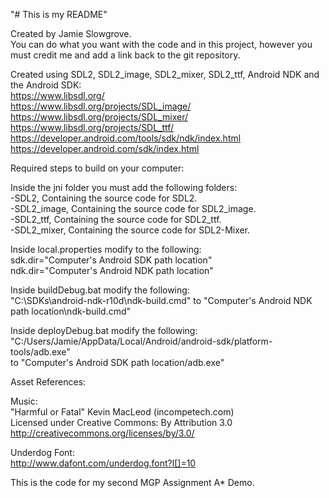 "# This is my README"  
  
Created by Jamie Slowgrove.  
You can do what you want with the code and in this project, however you must credit me and add a link back to the git repository.  
  
Created using SDL2, SDL2_image, SDL2_mixer, SDL2_ttf, Android NDK and the Android SDK:  
https://www.libsdl.org/  
https://www.libsdl.org/projects/SDL_image/  
https://www.libsdl.org/projects/SDL_mixer/   
https://www.libsdl.org/projects/SDL_ttf/  
https://developer.android.com/tools/sdk/ndk/index.html  
https://developer.android.com/sdk/index.html  
  
Required steps to build on your computer:  
  
Inside the jni folder you must add the following folders:  
-SDL2, Containing the source code for SDL2.  
-SDL2_image, Containing the source code for SDL2_image.  
-SDL2_ttf, Containing the source code for SDL2_ttf.  
-SDL2_mixer, Containing the source code for SDL2-Mixer.  
  
Inside local.properties modify to the following:  
sdk.dir="Computer's Android SDK path location"  
ndk.dir="Computer's Android NDK path location"  
  
Inside buildDebug.bat modify the following:  
"C:\SDKs\android-ndk-r10d\ndk-build.cmd" to "Computer's Android NDK path location\ndk-build.cmd"  
  
Inside deployDebug.bat modify the following:  
"C:/Users/Jamie/AppData/Local/Android/android-sdk/platform-tools/adb.exe"   
to "Computer's Android SDK path location/adb.exe"  
  
Asset References:  
  
Music:  
"Harmful or Fatal" Kevin MacLeod (incompetech.com)   
Licensed under Creative Commons: By Attribution 3.0  
http://creativecommons.org/licenses/by/3.0/  
  
Underdog Font:  
http://www.dafont.com/underdog.font?l[]=10  
  
This is the code for my second MGP Assignment A* Demo.  